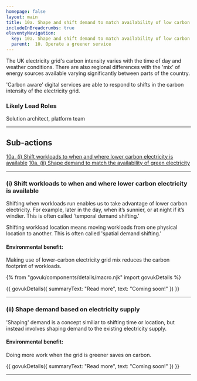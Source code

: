 ```yaml
---
homepage: false
layout: main
title: 10a. Shape and shift demand to match availability of low carbon electricity
includeInBreadcrumbs: true
eleventyNavigation:
  key: 10a. Shape and shift demand to match availability of low carbon electricity
  parent:  10. Operate a greener service
---
```


The UK electricity grid's carbon intensity varies with the time of day and weather conditions. There are also regional differences with the 'mix' of energy sources available varying significantly between parts of the country. 

'Carbon aware' digital services are able to respond to shifts in the carbon intensity of the electricity grid. 

### Likely Lead Roles

Solution architect, platform team

* * *

## Sub-actions

[10a. (i) Shift workloads to when and where lower carbon electricity is available](#(i)-shift-workloads-to-when-and-where-lower-carbon-electricity-is-available)
[10a. (ii) Shape demand to match the availability of green electricity](#(ii)-shape-demand-based-on-electricity-supply)

* * *

###  (i) Shift workloads to when and where lower carbon electricity is available

Shifting when workloads run enables us to take advantage of lower carbon electricity. For example, later in the day, when it’s sunnier, or at night if it’s windier. This is often called 'temporal demand shifting.'

Shifting workload location means moving workloads from one physical location to another. This is often called 'spatial demand shifting.'

#### Environmental benefit: 
Making use of lower-carbon electricity grid mix reduces the carbon footprint of workloads. 

{% from "govuk/components/details/macro.njk" import govukDetails %}

{{ govukDetails({
  summaryText: "Read more",
  text: "Coming soon!"
}) }}
* * *

###  (ii) Shape demand based on electricity supply

'Shaping' demand is a concept similiar to shifting time or location, but instead involves shaping demand to the existing electricity supply. 

#### Environmental benefit: 
Doing more work when the grid is greener saves on carbon.

{{ govukDetails({
  summaryText: "Read more",
  text: "Coming soon!"
}) }}

* * *
